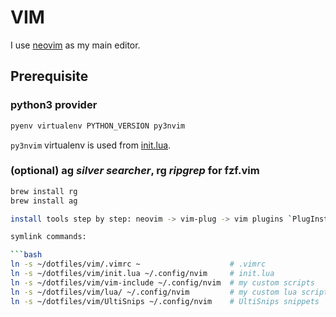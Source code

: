 # VIM

I use [neovim](https://neovim.io/) as my main editor.

## Prerequisite

### python3 provider

```bash
pyenv virtualenv PYTHON_VERSION py3nvim
```

`py3nvim` virtualenv is used from [init.lua](./vim/init.lua).

### (optional) ag _silver searcher_, rg _ripgrep_ for fzf.vim

```bash
brew install rg
brew install ag

install tools step by step: neovim -> vim-plug -> vim plugins `PlugInstall`

symlink commands:

```bash
ln -s ~/dotfiles/vim/.vimrc ~                    # .vimrc
ln -s ~/dotfiles/vim/init.lua ~/.config/nvim     # init.lua
ln -s ~/dotfiles/vim/vim-include ~/.config/nvim  # my custom scripts
ln -s ~/dotfiles/vim/lua/ ~/.config/nvim         # my custom lua scripts
ln -s ~/dotfiles/vim/UltiSnips ~/.config/nvim    # UltiSnips snippets
```
